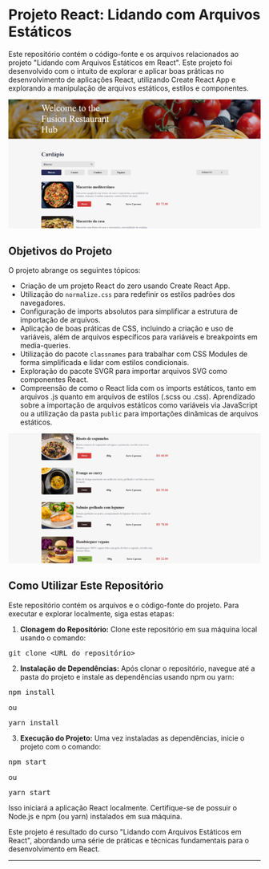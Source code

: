 
<body>
<h1>Projeto React: Lidando com Arquivos Estáticos</h1>

<p>Este repositório contém o código-fonte e os arquivos relacionados ao projeto "Lidando com Arquivos Estáticos em React". Este projeto foi desenvolvido com o intuito de explorar e aplicar boas práticas no desenvolvimento de aplicações React, utilizando Create React App e explorando a manipulação de arquivos estáticos, estilos e componentes.</p>

<p align="center"><img src="./src/Imagens/Imagem_01.png" alt="logo"> </p>

<h2>Objetivos do Projeto</h2>

<p>O projeto abrange os seguintes tópicos:</p>
<ul>
    <li>Criação de um projeto React do zero usando Create React App.</li>
    <li>Utilização do <code>normalize.css</code> para redefinir os estilos padrões dos navegadores.</li>
    <li>Configuração de imports absolutos para simplificar a estrutura de importação de arquivos.</li>
    <li>Aplicação de boas práticas de CSS, incluindo a criação e uso de variáveis, além de arquivos específicos para variáveis e breakpoints em media-queries.</li>
    <li>Utilização do pacote <code>classnames</code> para trabalhar com CSS Modules de forma simplificada e lidar com estilos condicionais.</li>
    <li>Exploração do pacote SVGR para importar arquivos SVG como componentes React.</li>
    <li>Compreensão de como o React lida com os imports estáticos, tanto em arquivos .js quanto em arquivos de estilos (.scss ou .css). Aprendizado sobre a importação de arquivos estáticos como variáveis via JavaScript ou a utilização da pasta <code>public</code> para importações dinâmicas de arquivos estáticos.</li>
</ul>

<p align="center"><img src="./src/Imagens/imagem_02.png" alt="logo"> </p>

<h2>Como Utilizar Este Repositório</h2>

<p>Este repositório contém os arquivos e o código-fonte do projeto. Para executar e explorar localmente, siga estas etapas:</p>
<ol>
    <li><strong>Clonagem do Repositório:</strong> Clone este repositório em sua máquina local usando o comando:</li>
</ol>
<pre>
git clone &lt;URL_do_repositório&gt;
</pre>
<ol start="2">
    <li><strong>Instalação de Dependências:</strong> Após clonar o repositório, navegue até a pasta do projeto e instale as dependências usando npm ou yarn:</li>
</ol>
<pre>
npm install
</pre>
<p>ou</p>
<pre>
yarn install
</pre>
<ol start="3">
    <li><strong>Execução do Projeto:</strong> Uma vez instaladas as dependências, inicie o projeto com o comando:</li>
</ol>
<pre>
npm start
</pre>
<p>ou</p>
<pre>
yarn start
</pre>

<p>Isso iniciará a aplicação React localmente. Certifique-se de possuir o Node.js e npm (ou yarn) instalados em sua máquina.</p>

<p>Este projeto é resultado do curso "Lidando com Arquivos Estáticos em React", abordando uma série de práticas e técnicas fundamentais para o desenvolvimento em React.</p>
<hr>
</body>
</html>
